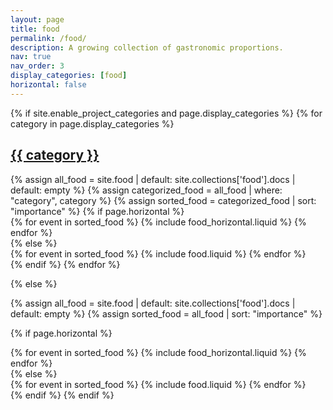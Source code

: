 ```yaml
---
layout: page
title: food
permalink: /food/
description: A growing collection of gastronomic proportions.
nav: true
nav_order: 3
display_categories: [food]
horizontal: false
---
```


<div class="projects">
{% if site.enable_project_categories and page.display_categories %}
  <!-- Display categorized food -->
  {% for category in page.display_categories %}
  <a id="{{ category }}" href="#{{ category }}">
    <h2 class="category">{{ category }}</h2>
  </a>
  {% assign all_food = site.food | default: site.collections['food'].docs | default: empty %}
  {% assign categorized_food = all_food | where: "category", category %}
  {% assign sorted_food = categorized_food | sort: "importance" %}
  <!-- Generate cards for each event -->
  {% if page.horizontal %}
  <div class="container">
    <div class="row row-cols-1 row-cols-md-2">
    {% for event in sorted_food %}
      {% include food_horizontal.liquid %}
    {% endfor %}
    </div>
  </div>
  {% else %}
  <div class="row row-cols-1 row-cols-md-3">
    {% for event in sorted_food %}
      {% include food.liquid %}
    {% endfor %}
  </div>
  {% endif %}
  {% endfor %}

{% else %}

<!-- Display food without categories -->

{% assign all_food = site.food | default: site.collections['food'].docs | default: empty %}
{% assign sorted_food = all_food | sort: "importance" %}

  <!-- Generate cards for each event -->

{% if page.horizontal %}

  <div class="container">
    <div class="row row-cols-1 row-cols-md-2">
    {% for event in sorted_food %}
      {% include food_horizontal.liquid %}
    {% endfor %}
    </div>
  </div>
  {% else %}
  <div class="row row-cols-1 row-cols-md-3">
    {% for event in sorted_food %}
      {% include food.liquid %}
    {% endfor %}
  </div>
  {% endif %}
{% endif %}
</div>
